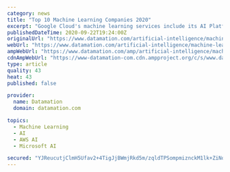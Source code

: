 ```yaml
---
category: news
title: "Top 10 Machine Learning Companies 2020"
excerpt: "Google Cloud's machine learning services include its AI Platform, Cloud AutoML, Deep Learning Containers and TensorFlow Enterprise. All these services draw of Google's expertise as one of the largest users of machine learning technology and its research ..."
publishedDateTime: 2020-09-22T19:24:00Z
originalUrl: "https://www.datamation.com/artificial-intelligence/machine-learning-companies.html"
webUrl: "https://www.datamation.com/artificial-intelligence/machine-learning-companies.html"
ampWebUrl: "https://www.datamation.com/amp/artificial-intelligence/machine-learning-companies.html"
cdnAmpWebUrl: "https://www-datamation-com.cdn.ampproject.org/c/s/www.datamation.com/amp/artificial-intelligence/machine-learning-companies.html"
type: article
quality: 43
heat: 43
published: false

provider:
  name: Datamation
  domain: datamation.com

topics:
  - Machine Learning
  - AI
  - AWS AI
  - Microsoft AI

secured: "YJReucutjClmH5Ufav2+4TigJjBWmjRkd5m/zqldTPSompmiznckM1lk+ZiNqKjU5LsDqK4mnyt1Vu7tJ5w3vpcqYL/P6tnXI420wd19P2lrsGm/lUmrAyHVrcq2l+e3B+bKNgGRFfRQ0669wjQ9BPObzRSrhekXFdt2KRkYQZzCelnqgzlOhA6QFd/fFa6qnMoE6iU1iXofaq5cpnSQG+UwuZACiyOYJNOPDTY7celPGrYvrqloV5a0oKzR9/icfj6c12tqkPEc1T9XY9whgk0LxMu6n/aNO4dDQMePu16gukhUiVePt2FUtaGbF2kM2JXv6zJr9VNK/OEN53Koe/Enyg5//yGghgV31jU4XuY=;Orr+Z7COP4LoNxN/bDKioQ=="
---
```


